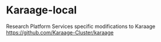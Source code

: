 # Karaage-local
Research Platform Services specific modifications to Karaage https://github.com/Karaage-Cluster/karaage
